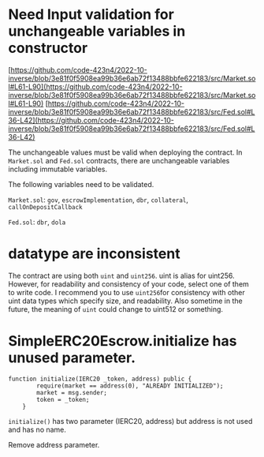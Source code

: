 # Need Input validation for unchangeable **variables** in constructor

[https://github.com/code-423n4/2022-10-inverse/blob/3e81f0f5908ea99b36e6ab72f13488bbfe622183/src/Market.sol#L61-L90](https://github.com/code-423n4/2022-10-inverse/blob/3e81f0f5908ea99b36e6ab72f13488bbfe622183/src/Market.sol#L61-L90)
[https://github.com/code-423n4/2022-10-inverse/blob/3e81f0f5908ea99b36e6ab72f13488bbfe622183/src/Fed.sol#L36-L42](https://github.com/code-423n4/2022-10-inverse/blob/3e81f0f5908ea99b36e6ab72f13488bbfe622183/src/Fed.sol#L36-L42)

The unchangeable values must be valid when deploying the contract. In `Market.sol` and `Fed.sol` contracts, there are unchangeable variables including immutable variables. 

The following variables need to be validated.

`Market.sol`: `gov`, `escrowImplementation`, `dbr`, `collateral`, `callOnDepositCallback`

`Fed.sol`: `dbr`, `dola`

# datatype are inconsistent

The contract are using both `uint` and `uint256`. uint is alias for uint256. However, for readability and consistency of your code, select one of them to write code. 
I recommend you to use `uint256`for consistency with other uint data types which specify size, and readability. Also sometime in the future, the meaning of `uint` could change to uint512 or something.

# SimpleERC20Escrow.initialize has unused parameter.

```solidity
function initialize(IERC20 _token, address) public {
        require(market == address(0), "ALREADY INITIALIZED");
        market = msg.sender;
        token = _token;
    }
```

`initialize()` has two parameter (IERC20, address) but address is not used and has no name.

Remove address parameter.
